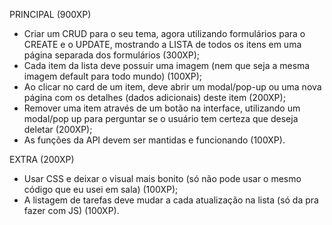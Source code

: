 PRINCIPAL (900XP)
- Criar um CRUD para o seu tema, agora utilizando formulários para o CREATE e o UPDATE, mostrando a LISTA de todos os itens em uma página separada dos formulários (300XP);
- Cada item da lista deve possuir uma imagem (nem que seja a mesma imagem default para todo mundo) (100XP);
- Ao clicar no card de um item, deve abrir um modal/pop-up ou uma nova página com os detalhes (dados adicionais) deste item (200XP);
- Remover uma item através de um botão na interface, utilizando um modal/pop up para perguntar se o usuário tem certeza que deseja deletar (200XP);
- As funções da API devem ser mantidas e funcionando (100XP).

EXTRA (200XP)
- Usar CSS e deixar o visual mais bonito (só não pode usar o mesmo código que eu usei em sala) (100XP);
- A listagem de tarefas deve mudar a cada atualização na lista (só da pra fazer com JS) (100XP).